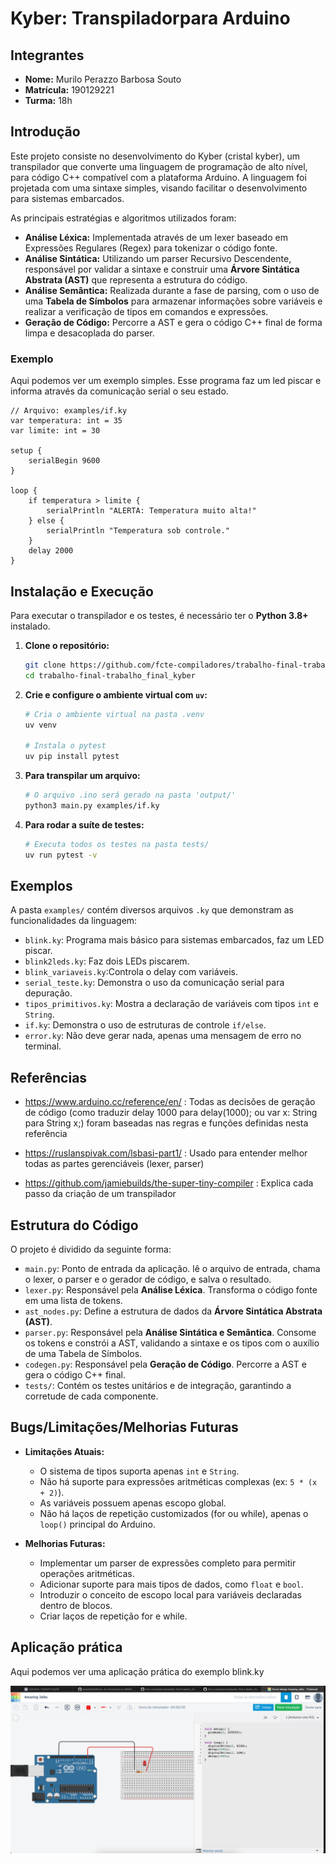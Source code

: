 # Kyber: Transpiladorpara Arduino

## Integrantes

* **Nome:** Murilo Perazzo Barbosa Souto
* **Matrícula:** 190129221
* **Turma:** 18h

## Introdução

Este projeto consiste no desenvolvimento do Kyber (cristal kyber), um transpilador que converte uma linguagem de programação de alto nível, para código C++ compatível com a plataforma Arduino. A linguagem foi projetada com uma sintaxe simples, visando facilitar o desenvolvimento para sistemas embarcados.

As principais estratégias e algoritmos utilizados foram:
* **Análise Léxica:** Implementada através de um lexer baseado em Expressões Regulares (Regex) para tokenizar o código fonte.
* **Análise Sintática:** Utilizando um parser Recursivo Descendente, responsável por validar a sintaxe e construir uma **Árvore Sintática Abstrata (AST)** que representa a estrutura do código.
* **Análise Semântica:** Realizada durante a fase de parsing, com o uso de uma **Tabela de Símbolos** para armazenar informações sobre variáveis e realizar a verificação de tipos em comandos e expressões.
* **Geração de Código:** Percorre a AST e gera o código C++ final de forma limpa e desacoplada do parser.

### Exemplo

Aqui podemos ver um exemplo simples. Esse programa faz um led piscar e informa através da comunicação serial o seu estado.

```kyber
// Arquivo: examples/if.ky
var temperatura: int = 35
var limite: int = 30

setup {
    serialBegin 9600
}

loop {
    if temperatura > limite {
        serialPrintln "ALERTA: Temperatura muito alta!"
    } else {
        serialPrintln "Temperatura sob controle."
    }
    delay 2000 
}
```

## Instalação e Execução

Para executar o transpilador e os testes, é necessário ter o **Python 3.8+** instalado.

1.  **Clone o repositório:**
    ```sh
    git clone https://github.com/fcte-compiladores/trabalho-final-trabalho_final_kyber
    cd trabalho-final-trabalho_final_kyber
    ```

2.  **Crie e configure o ambiente virtual com `uv`:**
    ```sh
    # Cria o ambiente virtual na pasta .venv
    uv venv

    # Instala o pytest
    uv pip install pytest
    ```

3.  **Para transpilar um arquivo:**
    ```sh
    # O arquivo .ino será gerado na pasta 'output/'
    python3 main.py examples/if.ky
    ```

4.  **Para rodar a suíte de testes:**
    ```sh
    # Executa todos os testes na pasta tests/
    uv run pytest -v
    ```

## Exemplos

A pasta `examples/` contém diversos arquivos `.ky` que demonstram as funcionalidades da linguagem:

* `blink.ky`: Programa mais básico para sistemas embarcados, faz um LED piscar.
* `blink2leds.ky`: Faz dois LEDs piscarem.
* `blink_variaveis.ky`:Controla o delay com variáveis.
* `serial_teste.ky`: Demonstra o uso da comunicação serial para depuração.
* `tipos_primitivos.ky`: Mostra a declaração de variáveis com tipos `int` e `String`.
* `if.ky`: Demonstra o uso de estruturas de controle `if/else`.
* `error.ky`: Não deve gerar nada, apenas uma mensagem de erro no terminal.

## Referências

* https://www.arduino.cc/reference/en/ : Todas as decisões de geração de código (como traduzir delay 1000 para delay(1000); ou var x: String para String x;) foram baseadas nas regras e funções definidas nesta referência

* https://ruslanspivak.com/lsbasi-part1/ : Usado para entender melhor todas as partes gerenciáveis (lexer, parser)

* https://github.com/jamiebuilds/the-super-tiny-compiler : Explica cada passo da criação de um transpilador

## Estrutura do Código

O projeto é dividido da seguinte forma:

* `main.py`: Ponto de entrada da aplicação. lê o arquivo de entrada, chama o lexer, o parser e o gerador de código, e salva o resultado.
* `lexer.py`: Responsável pela **Análise Léxica**. Transforma o código fonte em uma lista de tokens.
* `ast_nodes.py`: Define a estrutura de dados da **Árvore Sintática Abstrata (AST)**.
* `parser.py`: Responsável pela **Análise Sintática e Semântica**. Consome os tokens e constrói a AST, validando a sintaxe e os tipos com o auxílio de uma Tabela de Símbolos.
* `codegen.py`: Responsável pela **Geração de Código**. Percorre a AST e gera o código C++ final.
* `tests/`: Contém os testes unitários e de integração, garantindo a corretude de cada componente.

## Bugs/Limitações/Melhorias Futuras

* **Limitações Atuais:**
    * O sistema de tipos suporta apenas `int` e `String`.
    * Não há suporte para expressões aritméticas complexas (ex: `5 * (x + 2)`).
    * As variáveis possuem apenas escopo global.
    * Não há laços de repetição customizados (for ou while), apenas o `loop()` principal do Arduino.

* **Melhorias Futuras:**
    * Implementar um parser de expressões completo para permitir operações aritméticas.
    * Adicionar suporte para mais tipos de dados, como `float` e `bool`.
    * Introduzir o conceito de escopo local para variáveis declaradas dentro de blocos.
    * Criar laços de repetição for e while.

## Aplicação prática

Aqui podemos ver uma aplicação prática do exemplo blink.ky

![Aplicação prática do exemplo blink.ky](aplicacao_pratica.png)